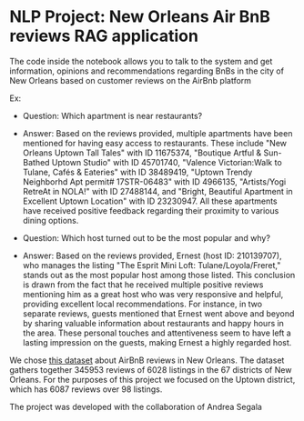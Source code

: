 # NLP Project: New Orleans Air BnB reviews RAG application

The code inside the notebook allows you to talk to the system and get information, opinions and recommendations regarding BnBs in the city of New Orleans based on customer reviews on the AirBnb platform

Ex:
- Question: Which apartment is near restaurants?
- Answer: Based on the reviews provided, multiple apartments have been mentioned for having easy access to restaurants. These include "New Orleans Uptown Tall Tales" with ID 11675374, "Boutique Artful & Sun-Bathed Uptown Studio" with ID 45701740, "Valence Victorian:Walk to Tulane, Cafés & Eateries" with ID 38489419, "Uptown Trendy Neighborhd Apt permit# 17STR-06483" with ID 4966135, "Artists/Yogi RetreAt in NOLA!" with ID 27488144, and "Bright, Beautiful Apartment in Excellent Uptown Location" with ID 23230947. All these apartments have received positive feedback regarding their proximity to various dining options.

- Question: Which host turned out to be the most popular and why?
- Answer: Based on the reviews provided, Ernest (host ID: 210139707), who manages the listing "The Esprit Mini Loft: Tulane/Loyola/Freret," stands out as the most popular host among those listed. This conclusion is drawn from the fact that he received multiple positive reviews mentioning him as a great host who was very responsive and helpful, providing excellent local recommendations. For instance, in two separate reviews, guests mentioned that Ernest went above and beyond by sharing valuable information about restaurants and happy hours in the area. These personal touches and attentiveness seem to have left a lasting impression on the guests, making Ernest a highly regarded host.

We chose [this dataset](https://www.kaggle.com/datasets/ruthgn/new-orleans-airbnb-listings-and-reviews?select=new_orleans_airbnb_listings.csv) about AirBnB reviews in New Orleans. The dataset gathers together 345953 reviews of 6028 listings in the 67 districts of New Orleans.
For the purposes of this project we focused on the Uptown district, which has 6087 reviews over 98 listings.

The project was developed with the collaboration of Andrea Segala

